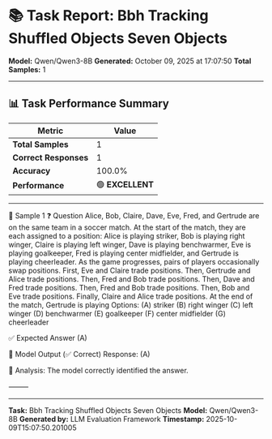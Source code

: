 # 📚 Task Report: Bbh Tracking Shuffled Objects Seven Objects

**Model:** Qwen/Qwen3-8B
**Generated:** October 09, 2025 at 17:07:50
**Total Samples:** 1

---

## 📊 Task Performance Summary

| Metric | Value |
| ------ | ----- |
| **Total Samples** | 1 |
| **Correct Responses** | 1 |
| **Accuracy** | 100.0% |
| **Performance** | 🟢 **EXCELLENT** |

---

📝 Sample 1
❓ Question
Alice, Bob, Claire, Dave, Eve, Fred, and Gertrude are on the same team in a soccer match. At the start of the match, they are each assigned to a position: Alice is playing striker, Bob is playing right winger, Claire is playing left winger, Dave is playing benchwarmer, Eve is playing goalkeeper, Fred is playing center midfielder, and Gertrude is playing cheerleader.
As the game progresses, pairs of players occasionally swap positions. First, Eve and Claire trade positions. Then, Gertrude and Alice trade positions. Then, Fred and Bob trade positions. Then, Dave and Fred trade positions. Then, Fred and Bob trade positions. Then, Bob and Eve trade positions. Finally, Claire and Alice trade positions. At the end of the match, Gertrude is playing
Options:
(A) striker
(B) right winger
(C) left winger
(D) benchwarmer
(E) goalkeeper
(F) center midfielder
(G) cheerleader

✅ Expected Answer
(A)

🤖 Model Output (✅ Correct)
Response: (A)

💬 Analysis:
The model correctly identified the answer.

⸻

---

**Task:** Bbh Tracking Shuffled Objects Seven Objects
**Model:** Qwen/Qwen3-8B
**Generated by:** LLM Evaluation Framework
**Timestamp:** 2025-10-09T15:07:50.201005